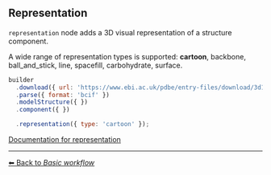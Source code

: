 ## Representation

`representation` node adds a 3D visual representation of a structure component.

A wide range of representation types is supported: **cartoon**, backbone, ball_and_stick, line, spacefill, carbohydrate, surface.

```js
builder
  .download({ url: 'https://www.ebi.ac.uk/pdbe/entry-files/download/3d11.bcif' })
  .parse({ format: 'bcif' })
  .modelStructure({ })
  .component({ })

  .representation({ type: 'cartoon' });
```

[Documentation for representation](https://molstar.org/mol-view-spec-docs/tree-schema/#representation)

---

[&#x2B05; Back to *Basic workflow*](#intro)
